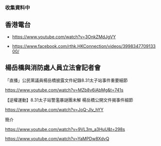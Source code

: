 



###  收集資料中

## 香港電台

- https://www.youtube.com/watch?v=3OnkZMdJgVY

- https://www.facebook.com/rthk.HKConnection/videos/399834770913300/



## 楊岳橋與消防處人員立法會記者會

「直播」公民黨議員楊岳橋披露文件紀錄8.31太子站事件重要細節

https://www.youtube.com/watch?v=MZb8v6iAbMg&t=741s


【逆權運動】8.31太子站警濫暴謎團未解 楊岳橋公開文件揭事件細節

https://www.youtube.com/watch?v=JoQ-Jly_hYY


簡介

https://www.youtube.com/watch?v=9VL3m_a3HuU&t=298s


https://www.youtube.com/watch?v=YaMPDw8XdvQ